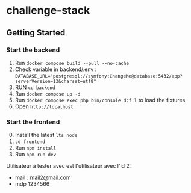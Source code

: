 # challenge-stack

## Getting Started
### Start the backend
1. Run `docker compose build --pull --no-cache`
2. Check variable in backend/.env : `DATABASE_URL="postgresql://symfony:ChangeMe@database:5432/app?serverVersion=13&charset=utf8"`
3. RUN `cd backend`
4. Run `docker compose up -d`
5. Run `docker compose exec php bin/console d:f:l` to load the fixtures
6. Open `http://localhost`

### Start the frontend
0. Install the latest `lts node`
1. `cd frontend`
2. Run `npm install`
3. Run `npm run dev`

Utilisateur à tester avec est l'utilisateur avec l'id 2:
- mail : mail2@mail.com
- mdp 1234566

